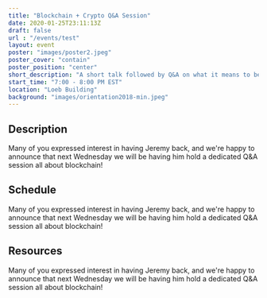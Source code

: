 ```yaml
---
title: "Blockchain + Crypto Q&A Session"
date: 2020-01-25T23:11:13Z
draft: false
url : "/events/test"
layout: event
poster: "images/poster2.jpeg"
poster_cover: "contain"
poster_position: "center"
short_description: "A short talk followed by Q&A on what it means to be a Senior Engineer and what you can do now to prepare."
start_time: "7:00 - 8:00 PM EST"
location: "Loeb Building"
background: "images/orientation2018-min.jpeg"
---
```


## Description

Many of you expressed interest in having Jeremy back, and we're happy to announce that next Wednesday we will be having him hold a dedicated Q&A session all about blockchain!

## Schedule

Many of you expressed interest in having Jeremy back, and we're happy to announce that next Wednesday we will be having him hold a dedicated Q&A session all about blockchain!

## Resources

Many of you expressed interest in having Jeremy back, and we're happy to announce that next Wednesday we will be having him hold a dedicated Q&A session all about blockchain!
